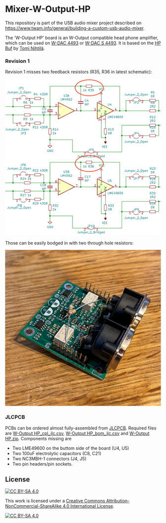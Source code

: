 Mixer-W-Output-HP
===

This repository is part of the USB audio mixer project described on https://www.twam.info/general/building-a-custom-usb-audio-mixer.

The 'W-Output HP' board is an W-Output compatible head phone amplifier, which can be used on
[W-DAC 4493](https://nihtila.com/2020/02/27/w-dac-4493-very-high-performance-compact-dac/) or
[W-DAC S 4493](https://nihtila.com/2020/12/28/w-dac-s-4493/). It is based on the
[HP Buf](https://nihtila.com/2018/02/04/hp-buf-high-current-buffered-amplifier-board-for-hp-mobo/) by
[Tomi Nihtilä](https://nihtila.com).


### Revision 1

Revision 1 misses two feedback resistors (R35, R36 in latest schematic):

![Missing feedback resistors on revision 1 schematic](Images/missing_feedback_resistors_rev1.png)

Those can be easily bodged in with two through hole resistors:

![missing feedback resistors on revision 1](Images/missing_feedback_resistors_rev1.jpg)

### JLCPCB

PCBs can be ordered almost fully-assembled from [JLCPCB](https://jlcpcb.com/DDE). Required files are
[W-Output HP_cpl_jlc.csv](Gerber/W-Output%20HP_cpl_jlc.csv), [W-Output HP_bom_jlc.csv](Gerber/W-Output%20HP_bom_jlc.csv) and
[W-Output HP.zip](Gerber/W-Output%20HP.zip). Components missing are
* Two LME49600 on the buttom side of the board (U4, U5)
* Two 100uF electrolytic capacitors (C8, C21)
* Two NC3MBH-1 connectors (J4, J5)
* Two pin headers/pin sockets.

## License

[![CC BY-SA 4.0][cc-by-sa-shield]][cc-by-sa]

This work is licensed under a [Creative Commons Attribution-NonCommercial-ShareAlike 4.0 International License][cc-by-sa].

[![CC BY-SA 4.0][cc-by-sa-image]][cc-by-sa]

[cc-by-sa]: http://creativecommons.org/licenses/by-nc-sa/4.0/
[cc-by-sa-image]: https://licensebuttons.net/l/by-nc-sa/4.0/88x31.png
[cc-by-sa-shield]: https://img.shields.io/badge/License-CC%20BY--NC--SA%204.0-lightgrey.svg
